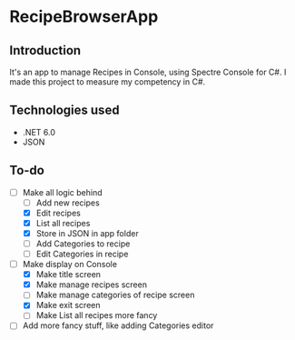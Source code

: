 # RecipeBrowserApp
## Introduction
It's an app to manage Recipes in Console, using Spectre Console for C#. I made this project to measure my competency in C#.

## Technologies used
* .NET 6.0
* JSON

## To-do
- [ ] Make all logic behind
    - [ ] Add new recipes
    - [x] Edit recipes
    - [x] List all recipes
    - [x] Store in JSON in app folder
    - [ ] Add Categories to recipe
    - [ ] Edit Categories in recipe
- [ ] Make display on Console
    - [x] Make title screen
    - [x] Make manage recipes screen
    - [ ] Make manage categories of recipe screen
    - [x] Make exit screen
    - [ ] Make List all recipes more fancy
- [ ] Add more fancy stuff, like adding Categories editor